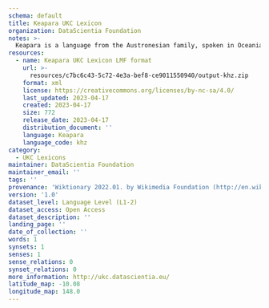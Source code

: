 ```yaml
---
schema: default
title: Keapara UKC Lexicon
organization: DataScientia Foundation
notes: >-
  Keapara is a language from the Austronesian family, spoken in Oceania. The UKC Lexicon of Keapara is represented as a lexico-semantic network. It consists of words, word senses, synsets, as well as sense-level and synset-level relationships.
resources:
  - name: Keapara UKC Lexicon LMF format
    url: >-
      resources/c7bc6c43-5c72-4e3a-bef8-ce9011550940/output-khz.zip
    format: xml
    license: https://creativecommons.org/licenses/by-nc-sa/4.0/
    last_updated: 2023-04-17
    created: 2023-04-17
    size: 772
    release_date: 2023-04-17
    distribution_document: ''
    language: Keapara
    language_code: khz
category:
  - UKC Lexicons
maintainer: DataScientia Foundation
maintainer_email: ''
tags: ''
provenance: 'Wiktionary 2022.01. by Wikimedia Foundation (http://en.wiktionary.org); Princeton WordNet 2.1 by Princeton University (https://wordnet.princeton.edu)'
version: '1.0'
dataset_level: Language Level (L1-2)
dataset_access: Open Access
dataset_description: ''
landing_page: ''
date_of_collection: ''
words: 1
synsets: 1
senses: 1
sense_relations: 0
synset_relations: 0
more_information: http://ukc.datascientia.eu/
latitude_map: -10.08
longitude_map: 148.0
---
```


